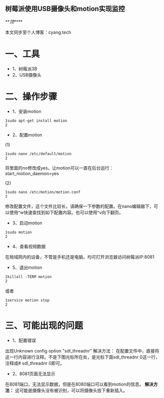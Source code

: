 ## 树莓派使用USB摄像头和motion实现监控

***\**\*顶\*\**\***

本文同步至个人博客：cyang.tech

# 一、工具

- 1、树莓派3B
- 2、USB摄像头

# 二、操作步骤

- 1、安装motion

```
1sudo apt-get install motion
2
```

- 2、配置motion

(1)

```
1sudo nano /etc/default/motion
2
```

将里面的no修改成yes，让motion可以一直在后台运行：start_motion_daemon=yes

(2)

```
1sudo nano /etc/motion/motion.conf
2
```

修改配置文件，这个文件比较长，请确保一下参数的配置。在nano编辑器下，可以使用^w快速查找到如下配置内容。也可以使用^v向下翻页。

- 3、启动motion

```
1sudo motion
2
```

- 4、查看视频数据

在局域网内的设备，不管是手机还是电脑，均可打开浏览器访问树莓派IP:8081

- 5、退出motion

```
1killall -TERM motion
2
```

或者

```
1service motion stop
2
```

# 三、可能出现的问题

- 1、配置错误

出现Unknown config option "sdl_threadnr"
解决方法：
在配置文件中，直接将这一行内容进行注释。不是下图光标所在处，是光标下面sdl_threadnr 0这一行，注释成# sdl_threadnr 0即可。

- 2、8081页面无法显示

在8081端口，无法显示数据，但是在8080端口可以看到motion的信息。
**解决方法：**
这可能是摄像头没有被识别，可以将摄像头拔下重新插入。